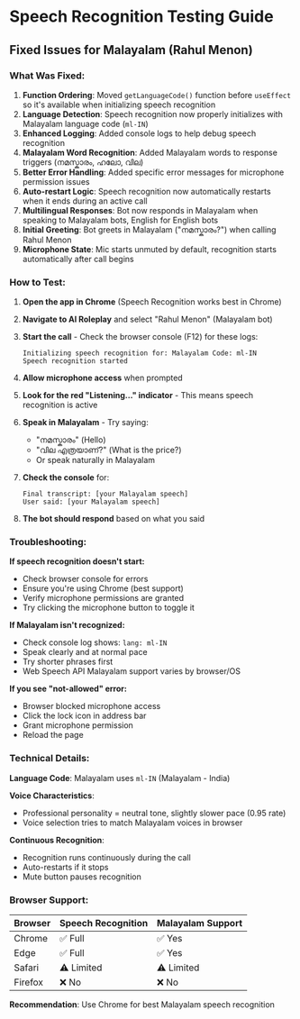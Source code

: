# Speech Recognition Testing Guide

## Fixed Issues for Malayalam (Rahul Menon)

### What Was Fixed:
1. **Function Ordering**: Moved `getLanguageCode()` function before `useEffect` so it's available when initializing speech recognition
2. **Language Detection**: Speech recognition now properly initializes with Malayalam language code (`ml-IN`)
3. **Enhanced Logging**: Added console logs to help debug speech recognition
4. **Malayalam Word Recognition**: Added Malayalam words to response triggers (നമസ്കാരം, ഹലോ, വില)
5. **Better Error Handling**: Added specific error messages for microphone permission issues
6. **Auto-restart Logic**: Speech recognition now automatically restarts when it ends during an active call
7. **Multilingual Responses**: Bot now responds in Malayalam when speaking to Malayalam bots, English for English bots
8. **Initial Greeting**: Bot greets in Malayalam ("നമസ്കാരം?") when calling Rahul Menon
9. **Microphone State**: Mic starts unmuted by default, recognition starts automatically after call begins

### How to Test:

1. **Open the app in Chrome** (Speech Recognition works best in Chrome)

2. **Navigate to AI Roleplay** and select "Rahul Menon" (Malayalam bot)

3. **Start the call** - Check the browser console (F12) for these logs:
   ```
   Initializing speech recognition for: Malayalam Code: ml-IN
   Speech recognition started
   ```

4. **Allow microphone access** when prompted

5. **Look for the red "Listening..." indicator** - This means speech recognition is active

6. **Speak in Malayalam** - Try saying:
   - "നമസ്കാരം" (Hello)
   - "വില എത്രയാണ്?" (What is the price?)
   - Or speak naturally in Malayalam

7. **Check the console** for:
   ```
   Final transcript: [your Malayalam speech]
   User said: [your Malayalam speech]
   ```

8. **The bot should respond** based on what you said

### Troubleshooting:

**If speech recognition doesn't start:**
- Check browser console for errors
- Ensure you're using Chrome (best support)
- Verify microphone permissions are granted
- Try clicking the microphone button to toggle it

**If Malayalam isn't recognized:**
- Check console log shows: `lang: ml-IN`
- Speak clearly and at normal pace
- Try shorter phrases first
- Web Speech API Malayalam support varies by browser/OS

**If you see "not-allowed" error:**
- Browser blocked microphone access
- Click the lock icon in address bar
- Grant microphone permission
- Reload the page

### Technical Details:

**Language Code**: Malayalam uses `ml-IN` (Malayalam - India)

**Voice Characteristics**:
- Professional personality = neutral tone, slightly slower pace (0.95 rate)
- Voice selection tries to match Malayalam voices in browser

**Continuous Recognition**:
- Recognition runs continuously during the call
- Auto-restarts if it stops
- Mute button pauses recognition

### Browser Support:

| Browser | Speech Recognition | Malayalam Support |
|---------|-------------------|-------------------|
| Chrome  | ✅ Full           | ✅ Yes            |
| Edge    | ✅ Full           | ✅ Yes            |
| Safari  | ⚠️ Limited        | ⚠️ Limited        |
| Firefox | ❌ No             | ❌ No             |

**Recommendation**: Use Chrome for best Malayalam speech recognition
